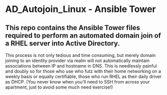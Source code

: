 # AD_Autojoin_Linux - Ansible Tower

## This repo contains the **Ansible Tower** files required to perform an automated domain join of a **RHEL** server into **Active Directory**. 

This process is not only tedious and time consuming, but merely domain joining to an identity provider via realm will not automatically maintain associations between IP and hostname in DNS. This is needlessly painful and doubly so for those who use who futz with their home networking on a weekly basis or equally certifiable, those who run RHEL as their daily driver as DHCP. (You never know when you'll need to SSH from across your apartment, just to avoid some much need exercise!)
